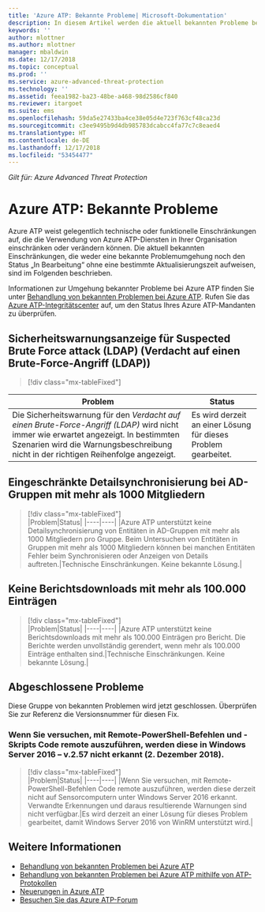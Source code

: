 ```yaml
---
title: 'Azure ATP: Bekannte Probleme| Microsoft-Dokumentation'
description: In diesem Artikel werden die aktuell bekannten Probleme bei Azure ATP beschrieben.
keywords: ''
author: mlottner
ms.author: mlottner
manager: mbaldwin
ms.date: 12/17/2018
ms.topic: conceptual
ms.prod: ''
ms.service: azure-advanced-threat-protection
ms.technology: ''
ms.assetid: feea1982-ba23-48be-a468-98d2586cf840
ms.reviewer: itargoet
ms.suite: ems
ms.openlocfilehash: 59da5e27433ba4ce38e05d4e723f763cf48ca23d
ms.sourcegitcommit: c3ee9495b9d4db985783dcabcc4fa77c7c8eaed4
ms.translationtype: HT
ms.contentlocale: de-DE
ms.lasthandoff: 12/17/2018
ms.locfileid: "53454477"
---
```

*Gilt für: Azure Advanced Threat Protection*

# <a name="azure-atp-known-issues"></a>Azure ATP: Bekannte Probleme

Azure ATP weist gelegentlich technische oder funktionelle Einschränkungen auf, die die Verwendung von Azure ATP-Diensten in Ihrer Organisation einschränken oder verändern können. Die aktuell bekannten Einschränkungen, die weder eine bekannte Problemumgehung noch den Status „In Bearbeitung“ ohne eine bestimmte Aktualisierungszeit aufweisen, sind im Folgenden beschrieben. 

Informationen zur Umgehung bekannter Probleme bei Azure ATP finden Sie unter [Behandlung von bekannten Problemen bei Azure ATP](troubleshooting-atp-known-issues.md). Rufen Sie das [Azure ATP-Integritätscenter](atp-health-center.md) auf, um den Status Ihres Azure ATP-Mandanten zu überprüfen. 

## <a name="suspected-brute-force-attack-ldap-security-alert-display"></a>Sicherheitswarnungsanzeige für Suspected Brute Force attack (LDAP) (Verdacht auf einen Brute-Force-Angriff (LDAP))
> [!div class="mx-tableFixed"] 

|Problem|Status|
|----|----|
Die Sicherheitswarnung für den *Verdacht auf einen Brute-Force-Angriff (LDAP)* wird nicht immer wie erwartet angezeigt. In bestimmten Szenarien wird die Warnungsbeschreibung nicht in der richtigen Reihenfolge angezeigt.| Es wird derzeit an einer Lösung für dieses Problem gearbeitet.| 

## <a name="ad-groups-with-more-than-1000-members-have-limited-detail-sync"></a>Eingeschränkte Detailsynchronisierung bei AD-Gruppen mit mehr als 1000 Mitgliedern
> [!div class="mx-tableFixed"]  
|Problem|Status|
|----|----|
|Azure ATP unterstützt keine Detailsynchronisierung von Entitäten in AD-Gruppen mit mehr als 1000 Mitgliedern pro Gruppe. Beim Untersuchen von Entitäten in Gruppen mit mehr als 1000 Mitgliedern können bei manchen Entitäten Fehler beim Synchronisieren oder Anzeigen von Details auftreten.|Technische Einschränkungen. Keine bekannte Lösung.|

## <a name="report-downloads-cannot-contain-more-than-100000-entries"></a>Keine Berichtsdownloads mit mehr als 100.000 Einträgen
> [!div class="mx-tableFixed"]  
|Problem|Status|
|----|----|
|Azure ATP unterstützt keine Berichtsdownloads mit mehr als 100.000 Einträgen pro Bericht. Die Berichte werden unvollständig gerendert, wenn mehr als 100.000 Einträge enthalten sind.|Technische Einschränkungen. Keine bekannte Lösung.|

## <a name="closed-issues"></a>Abgeschlossene Probleme

Diese Gruppe von bekannten Problemen wird jetzt geschlossen. Überprüfen Sie zur Referenz die Versionsnummer für diesen Fix.   
### <a name="remote-code-execution-attempts-using-remote-powershell-commands-or-scripts-are-not-detected-when-using-windows-server-2016---v257-december-2-2018"></a>Wenn Sie versuchen, mit Remote-PowerShell-Befehlen und -Skripts Code remote auszuführen, werden diese in Windows Server 2016 – v.2.57 nicht erkannt (2. Dezember 2018).
> [!div class="mx-tableFixed"]  
|Problem|Status|
|----|----|
|Wenn Sie versuchen, mit Remote-PowerShell-Befehlen Code remote auszuführen, werden diese derzeit nicht auf Sensorcomputern unter Windows Server 2016 erkannt. Verwandte Erkennungen und daraus resultierende Warnungen sind nicht verfügbar.|Es wird derzeit an einer Lösung für dieses Problem gearbeitet, damit Windows Server 2016 von WinRM unterstützt wird.|

## <a name="see-also"></a>Weitere Informationen

- [Behandlung von bekannten Problemen bei Azure ATP](troubleshooting-atp-known-issues.md)
- [Behandlung von bekannten Problemen bei Azure ATP mithilfe von ATP-Protokollen](troubleshooting-atp-using-logs.md)
- [Neuerungen in Azure ATP](atp-whats-new.md)
- [Besuchen Sie das Azure ATP-Forum](https://aka.ms/azureatpcommunity)